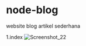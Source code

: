# node-blog
website blog artikel sederhana

1.index
[](url)![Screenshot_22](https://user-images.githubusercontent.com/50318300/216216044-17de1f09-1425-4260-910b-7c4b4a8adf1a.jpg)


